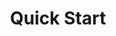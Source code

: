 ---
title: Quick Start
content-type: "api-doc"
order: 2

sections:
  - title: "Obtain an access token"
    anchor: "quick-start--obtain-access-token"
    content: |
      Stitch authenticates requests to the API using an API access token. How you obtain an access token depends on the type of user you are:

      - **Individual Stitch user**: You will be using the API to programmatically control your own Stitch client account. You can create, revoke, and delete API access tokens on the [Account Settings page]({{ link.account.manage-api-keys | prepend: site.baseurl }}) of your Stitch client account.

      - **Stitch partner**: You will be performing actions in Stitch client accounts on behalf of users who authorize your API client. You'll need to [register as an API client]({{ site.data.connect.api.interest-form }}){:target="new"} and refer to the [Partner API Authentication guide]({{ link.connect.guides.partner-authentication | prepend: site.baseurl }}) for instructions.

      After you obtain an API access token, it should be stored somewhere safe and passed into the header of every API request made for the Stitch client account. This token will never expire, but it may be revoked at any time.

      {% capture partner-auth-note %}
      Stitch client accounts are both owned and managed by the users themselves. For more info on authenticating with the API as a partner, refer to the [Partner API Authentication guide]({{ link.connect.guides.partner-authentication | prepend: site.baseurl }}).
      {% endcapture %}

      {% include note.html first-line="**Stitch account ownership:**" content=partner-auth-note %}

  - title: "Make a test API request"
    anchor: "quick-start--test-api-request"
    content: |
      {% assign right-bracket = "}" %}

      To check that your access token is working correctly, send a test request to the [Source Types](#{{ site.data.connect.core-objects.source-types.get.anchor }}) endpoint and retrieve configuration info about the `platform.hubspot` source:

      ```json
      curl -X {{ site.data.connect.core-objects.source-types.get.method | upcase }} {{ site.data.connect.core-objects.source-types.get.name | prepend: site.data.connect.api.base-url | flatify | remove: right-bracket | replace:"{source_type","platform.hubspot" | strip_newlines }}
           -H "Authorization: Bearer <ACCESS_TOKEN>" 
           -H "Content-Type: application/json"
      ```

      If successful, the API will return a status of `200 OK` and a [Source Report Card object]({{ api.data-structures.report-cards.source.section }}) corresponding to `platform.hubspot`.

  # - title: "Create a destination"
  #   anchor: "quick-start--create-a-destination"
  #   content: |
  #     If you're providing a destination for the Stitch client's account, we recommend connecting the destination immediately after the account is created. This ensures that Stitch will have a place to load replicated data as soon as data sources are added.

  #     The first step to [creating a destination]({{ api.core-objects.destinations.create.anchor }}) is providing the attributes required for the destination's configuration, or form. These attributes are passed in the body of your request as the `properties` argument, along with the destination's `type`:

  #     ```curl
  #     curl -X POST {{ api.base-url }}{{ api.core-objects.destinations.create.name | flatify }}
  #          -H "Authorization: Bearer <ACCESS_TOKEN>" 
  #          -H "Content-Type: application/json"
  #          -d "{
  #               "type":"redshift",
  #               "properties": {
  #                 "host": "<HOST>",
  #                 "port": 5439,
  #                 "username": "<USERNAME>",
  #                 "database": "<DATABASE>",
  #                 "password": "<PASSWORD>",
  #                 "ssl": false
  #                 }
  #              }"
  #     ```

  #     Refer to the [Destination Form Properties object]({{ api.form-properties.destination-forms.section | flatify }}) to retrieve the attributes required for the `properties` argument for each destination type. **Note**: Each destination has its own unique configuration and set of form attributes.

  # - title: "Create a source"
  #   anchor: "quick-start--create-a-source"
  #   content: |
  #     Source creation is performed through a sequence of [connection steps]({{ api.data-structures.connection-steps.section }}). The required steps and the order of those steps are unique to the source type and are defined in its [Report Card]({{ api.data-structures.report-cards.section }}) object. All source creation, however, begins at the `form` step.

  #     {% capture tip-source-types %}
  #     Use the [Source Type endpoint]({{ api.core-objects.source-types.section }}) to prep for source creation. This endpoint contains information about the configuration process, including the required [Source Form Properties]({{ api.form-properties.source-forms.section }}) (`step: form`) and expected properties within each subsequent connection step.<br><br>

  #     With this endpoint, you could dynamically generate a UI or initial setup forms for each source type you want to include in your application.
  #     {% endcapture %}

  #     {% include tip.html content=tip-source-types %}

  #     In the example below, we'll use the Source Types endpoint to retrieve the source form properties for HubSpot, which has a `type` of `platform.hubspot`.

  #   subsections:
  #     - title: "Get the source's Report Card"
  #       anchor: "quick-start--get-hubspot-report-card"
  #       content: |
  #         Using the Source Types endpoint, retrieve the report card for `platform.hubspot`:

  #         ```curl
  #         curl -X GET {{ api.base-url}}{{ api.core-objects.source-types.base | flatify }}/platform.hubspot
  #              -H 'Authorization: Bearer <ACCESS_TOKEN>'
  #         ```

  #         The response, or the report card for `platform.hubspot`, will include HubSpot's [Source Form Properties]({{ api.core-objects.sources.create.anchor }}). These are the parameters that are required to complete a source's `form` step.

  #     - title: "Locate required form properties in the Report Card"
  #       anchor: "quick-start--locate-form-properties"
  #       content: |
  #         Use the response from the previous step to locate the required properties for the `form` step.

  #         **Note**: You do not have to provide system-provided properties to create a source.

  #         ```json
  #         {  
  #            "type":"platform.hubspot",
  #            "current_step":1
  #            "steps":[  
  #               {  
  #                  "type":"form",                                 /* form step */
  #                  "properties":[
  #                     {  
  #                        "name":"image_version",                  /* system-provided property */
  #                        "required_to_be_fully_configured":true,
  #                        "provided":false,
  #                        "is_credential":false,
  #                        "system_provided":true
  #                     },
  #                     {  
  #                        "name":"frequency_in_minutes",           /* required property */
  #                        "required_to_be_fully_configured":true,
  #                        "provided":false,
  #                        "is_credential":false,
  #                        "system_provided":false
  #                     },
  #                     {  
  #                        "name":"start_date",                     /* required property */
  #                        "required_to_be_fully_configured":true,
  #                        "provided":false,
  #                        "is_credential":false,
  #                        "system_provided":false
  #                     }
  #                  ]
  #               },
  #               {  
  #                  "type":"oauth",
  #                  "properties":[...]
  #               },
  #               {  
  #                  "type":"discover_schema",
  #                  "properties":[ ]
  #               },
  #               {  
  #                  "type":"field_selection",
  #                  "properties":[ ]
  #               },
  #               {  
  #                  "type":"fully_configured",
  #                  "properties":[ ]
  #               }
  #            ]
  #         }
  #         ```

  #         For `platform.hubspot`, the `frequency_in_minutes` and `start_date` properties must be provided to complete the `form` step.

  #     - title: "Create the source"
  #       anchor: "quick-start--create-source"
  #       content: |
  #         Now that the required `properties` for HubSpot have been retrieved, we can create the HubSpot source:

  #         ```curl
  #           curl -X POST {{ api.base-url}}{{ api.core-objects.sources.create.name | flatify }}
  #                -H "Authorization: Bearer <ACCESS_TOKEN>" 
  #                -H "Content-Type: application/json"
  #                -d "{  
  #                        "type":"platform.hubspot",
  #                        "display_name":"HubSpot",
  #                        "properties":{  
  #                           "start_date":"2018-01-01T00:00:00Z",
  #                           "frequency_in_minutes":"30"
  #                        }
  #                     }"
  #           ```

  #         If successful, the API will return a `200 OK` status and a [Source object]({{ api.core-objects.sources.object }}) with a `report_card` property:

  #         ```json
  #         {
  #            "properties":{
  #               "frequency_in_minutes":"30",
  #               "image_version":"1.latest",
  #               "start_date":"2018-01-01T00:00:00Z"
  #            },
  #            "updated_at":"2018-02-06T16:25:06Z",
  #            "check_job_name":null,
  #            "name":"hubspot",
  #            "type":"platform.hubspot",
  #            "deleted_at":null,
  #            "system_paused_at":null,
  #            "stitch_client_id":<ACCOUNT_ID>,
  #            "paused_at":null,
  #            "id":45612,
  #            "display_name":"HubSpot",
  #            "created_at":"2018-02-06T16:25:06Z",
  #            "report_card":{
  #               "type":"platform.hubspot",
  #               "current_step":2,
  #               "steps":[
  #                  {
  #                     "type":"form",
  #                     "properties":[
  #                        {
  #                           "name":"image_version",
  #                           "is_required":true,
  #                           "provided":true,
  #                           "is_credential":false,
  #                           "system_provided":true,
  #                           "json_schema":null
  #                        },
  #                        {
  #                           "name":"frequency_in_minutes",
  #                           "is_required":true,
  #                           "provided":true,
  #                           "is_credential":false,
  #                           "system_provided":false,
  #                           "json_schema":{
  #                              "type":"string",
  #                              "pattern":"^\\d+$"
  #                           }
  #                        },
  #                        {
  #                           "name":"start_date",
  #                           "is_required":true,
  #                           "provided":true,
  #                           "is_credential":false,
  #                           "system_provided":false,
  #                           "json_schema":{
  #                              "type":"string",
  #                              "pattern":"^\\d{4}-\\d{2}-\\d{2}T00:00:00Z$"
  #                           }
  #                        }
  #                     ]
  #                  },
  #                  {
  #                     "type":"oauth",
  #                     "properties":[
  #                        {
  #                           "name":"client_id",
  #                           "is_required":true,
  #                           "provided":false,
  #                           "is_credential":true,
  #                           "system_provided":true,
  #                           "json_schema":{
  #                              "type":"string"
  #                           }
  #                        },
  #                        {
  #                           "name":"client_secret",
  #                           "is_required":true,
  #                           "provided":false,
  #                           "is_credential":true,
  #                           "system_provided":true,
  #                           "json_schema":{
  #                              "type":"string"
  #                           }
  #                        },
  #                        {
  #                           "name":"redirect_uri",
  #                           "is_required":true,
  #                           "provided":false,
  #                           "is_credential":true,
  #                           "system_provided":true,
  #                           "json_schema":{
  #                              "type":"string",
  #                              "format":"uri"
  #                           }
  #                        },
  #                        {
  #                           "name":"refresh_token",
  #                           "is_required":true,
  #                           "provided":false,
  #                           "is_credential":true,
  #                           "system_provided":true,
  #                           "json_schema":{
  #                              "type":"string"
  #                           }
  #                        }
  #                     ]
  #                  },
  #                  {
  #                     "type":"discover_schema",
  #                     "properties":[

  #                     ]
  #                  },
  #                  {
  #                     "type":"field_selection",
  #                     "properties":[

  #                     ]
  #                  },
  #                  {
  #                     "type":"fully_configured",
  #                     "properties":[

  #                     ]
  #                  }
  #               ]
  #            }
  #         }
  #         ```

  #         After a source's form is created, the `report_card` object within the source should be used to complete its configuration. 

  #     - title: "Identify the current step"
  #       anchor: "quick-start--identify-current-step"
  #       content: |
  #         The [Source Report Card]({{ api.data-structures.report-cards.source.section }}) object provides information about the steps required to configure the connection, their sequence, and the progress towards completing the steps.

  #         Looking at the report card for our HubSpot source, we can see that we're now on step `2` of configuration, which is the `oauth` step:

  #         ```json
  #         {
  #            "report_card":{
  #               "type":"platform.hubspot",
  #               "current_step":2,                                           /* Current step */
  #               "steps":[
  #                  {
  #                     "type":"form",
  #                     "properties":[ ... ]
  #                  },
  #                  {
  #                     "type":"oauth",
  #                     "properties":[
  #                        {
  #                           "name":"client_id",
  #                           "is_required":true,
  #                           "provided":false,
  #                           "is_credential":true,
  #                           "system_provided":true,
  #                           "json_schema":{
  #                              "type":"string"
  #                           }
  #                        },
  #                        {
  #                           "name":"client_secret",
  #                           "is_required":true,
  #                           "provided":false,
  #                           "is_credential":true,
  #                           "system_provided":true,
  #                           "json_schema":{
  #                              "type":"string"
  #                           }
  #                        },
  #                        {
  #                           "name":"redirect_uri",
  #                           "is_required":true,
  #                           "provided":false,
  #                           "is_credential":true,
  #                           "system_provided":true,
  #                           "json_schema":{
  #                              "type":"string",
  #                              "format":"uri"
  #                           }
  #                        },
  #                        {
  #                           "name":"refresh_token",
  #                           "is_required":true,
  #                           "provided":false,
  #                           "is_credential":true,
  #                           "system_provided":true,
  #                           "json_schema":{
  #                              "type":"string"
  #                           }
  #                        }
  #                     ]
  #                  },
  #                  {
  #                     "type":"discover_schema",
  #                     "properties":[ ]
  #                  },
  #                  {
  #                     "type":"field_selection",
  #                     "properties":[ ]
  #                  },
  #                  {
  #                     "type":"fully_configured",
  #                     "properties":[ ]
  #                  }
  #               ]
  #            }
  #         }
  #         ```

  # - title: "Use the {{ js.name }} to complete source configuration"
  #   anchor: "quick-start--stitch-js-complete-configuration"
  #   content: |
  #     To initiate the OAuth flow, use the [`authorizeSource`]({{ js.section | prepend: site.baseurl | append: js.authorize-a-source.section | flatify }}) function in the {{ js.name }}. This function expects an `options` argument containing the source's `id`:

  #     ```javascript
  #     Stitch.authorizeSource({
  #         "id": 45612
  #     }).then((result) => {
  #         console.log(`Integration created, type=${result.type}, id=${result.id}`);
  #     }).catch((error) => {
  #         console.log("Integration not created.", error);
  #     });
  #     ```

  #     This function will send the user to Stitch, where they will be prompted to sign into their Stitch account and grant access to HubSpot.

  #     After the user grants access, Stitch will automatically prompt the user to complete the remaining steps to configure the source, including selecting table and field for replication.

---